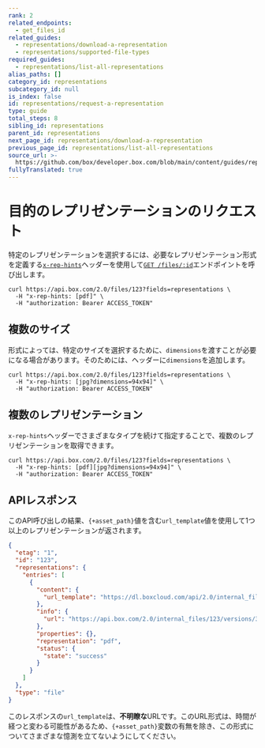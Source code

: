 ```yaml
---
rank: 2
related_endpoints:
  - get_files_id
related_guides:
  - representations/download-a-representation
  - representations/supported-file-types
required_guides:
  - representations/list-all-representations
alias_paths: []
category_id: representations
subcategory_id: null
is_index: false
id: representations/request-a-representation
type: guide
total_steps: 8
sibling_id: representations
parent_id: representations
next_page_id: representations/download-a-representation
previous_page_id: representations/list-all-representations
source_url: >-
  https://github.com/box/developer.box.com/blob/main/content/guides/representations/request-a-representation.md
fullyTranslated: true
---
```

# 目的のレプリゼンテーションのリクエスト

特定のレプリゼンテーションを選択するには、必要なレプリゼンテーション形式を定義する[`x-rep-hints`][x-rep-hints]ヘッダーを使用して[`GET /files/:id`][get_files_id]エンドポイントを呼び出します。

```curl
curl https://api.box.com/2.0/files/123?fields=representations \
  -H "x-rep-hints: [pdf]" \
  -H "authorization: Bearer ACCESS_TOKEN"

```

## 複数のサイズ

形式によっては、特定のサイズを選択するために、`dimensions`を渡すことが必要になる場合があります。そのためには、ヘッダーに`dimensions`を追加します。

```curl
curl https://api.box.com/2.0/files/123?fields=representations \
  -H "x-rep-hints: [jpg?dimensions=94x94]" \
  -H "authorization: Bearer ACCESS_TOKEN"

```

## 複数のレプリゼンテーション

`x-rep-hints`ヘッダーでさまざまなタイプを続けて指定することで、複数のレプリゼンテーションを取得できます。

```curl
curl https://api.box.com/2.0/files/123?fields=representations \
  -H "x-rep-hints: [pdf][jpg?dimensions=94x94]" \
  -H "authorization: Bearer ACCESS_TOKEN"

```

## APIレスポンス

このAPI呼び出しの結果、`{+asset_path}`値を含む`url_template`値を使用して1つ以上のレプリゼンテーションが返されます。

```json
{
  "etag": "1",
  "id": "123",
  "representations": {
    "entries": [
      {
        "content": {
          "url_template": "https://dl.boxcloud.com/api/2.0/internal_files/123/versions/345/representations/pdf/content/{+asset_path}"
        },
        "info": {
          "url": "https://api.box.com/2.0/internal_files/123/versions/345/representations/pdf"
        },
        "properties": {},
        "representation": "pdf",
        "status": {
          "state": "success"
        }
      }
    ]
  },
  "type": "file"
}

```

<Message type="notice">

このレスポンスの`url_template`は、**不明瞭な**URLです。このURL形式は、時間が経つと変わる可能性があるため、`{+asset_path}`変数の有無を除き、この形式についてさまざまな憶測を立てないようにしてください。

</Message>

[get_files_id]: endpoint://get-files-id

[x-rep-hints]: endpoint://get-files-id#param-x-rep-hints
